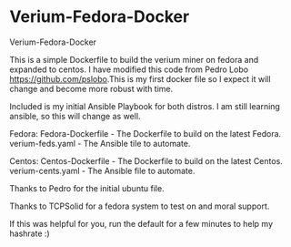 # Verium-Fedora-Docker
Verium-Fedora-Docker

This is a simple Dockerfile to build the verium miner on fedora and expanded to centos.  I have modified this code from Pedro Lobo <https://github.com/pslobo>.This is my first docker file so I expect it will change and become more robust with time.


Included is my initial Ansible Playbook for both distros.  I am still learning ansible, so this will change as well.

Fedora:
Fedora-Dockerfile - The Dockerfile to build on the latest Fedora.
verium-feds.yaml  - The Ansible tile to automate.

Centos:
Centos-Dockerfile - The Dockerfile to build on the latest Centos.
verium-cents.yaml - The Ansible file to automate.


Thanks to Pedro for the initial ubuntu file.

Thanks to TCPSolid for a fedora system to test on and moral support.


If this was helpful for you, run the default for a few minutes to help my hashrate :)
